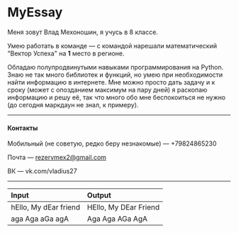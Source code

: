 # MyEssay

Меня зовут Влад Мехоношин, я учусь в 8 классе.

Умею работать в команде — с командой нарешали математический "Вектор Успеха" на **1** место в регионе.

Обладаю полупродвинутыми навыками программирования на Python. Знаю не так много библиотек и функций, но умею при необходимости найти информацию в интернете. Мне можно просто дать задачу и к сроку (может с опозданием максимум на пару дней) я раскопаю информацию и решу её, так что много обо мне беспокоиться не нужно (до сегодня маркдаун не знал, к примеру).

_________

#### Контакты
Мобильный (не советую, редко беру незнакомые) — +79824865230

Почта — rezervmex2@gmail.com

ВК — vk.com/vladius27

_________

| Input | Output |
|:------|:---------------|
| hEllo, My dEar friend | HEllo, My DEar Friend |
| aga Aga aGa agA | Aga Aga AGa AgA |
